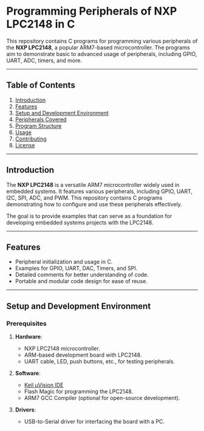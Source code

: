 # Programming Peripherals of NXP LPC2148 in C

This repository contains C programs for programming various peripherals of the **NXP LPC2148**, a popular ARM7-based microcontroller. The programs aim to demonstrate basic to advanced usage of peripherals, including GPIO, UART, ADC, timers, and more.

---

## Table of Contents

1. [Introduction](#introduction)
2. [Features](#features)
3. [Setup and Development Environment](#setup-and-development-environment)
4. [Peripherals Covered](#peripherals-covered)
5. [Program Structure](#program-structure)
6. [Usage](#usage)
7. [Contributing](#contributing)
8. [License](#license)

---

## Introduction

The **NXP LPC2148** is a versatile ARM7 microcontroller widely used in embedded systems. It features various peripherals, including GPIO, UART, I2C, SPI, ADC, and PWM. This repository contains C programs demonstrating how to configure and use these peripherals effectively.

The goal is to provide examples that can serve as a foundation for developing embedded systems projects with the LPC2148.

---

## Features

- Peripheral initialization and usage in C.
- Examples for GPIO, UART, DAC, Timers, and SPI.
- Detailed comments for better understanding of code.
- Portable and modular code design for ease of reuse.

---

## Setup and Development Environment

### Prerequisites
1. **Hardware**:
   - NXP LPC2148 microcontroller.
   - ARM-based development board with LPC2148.
   - UART cable, LED, push buttons, etc., for testing peripherals.

2. **Software**:
   - [Keil µVision IDE](https://www.keil.com/download/)
   - Flash Magic for programming the LPC2148.
   - ARM7 GCC Compiler (optional for open-source development).

3. **Drivers**:
   - USB-to-Serial driver for interfacing the board with a PC.



